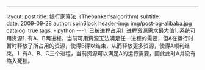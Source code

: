 ---
layout:     post
title:      银行家算法（Thebanker'salgorithm)
subtitle:   
date:       2009-09-28
author:     spin6lock
header-img: img/post-bg-alibaba.jpg
catalog: true
tags:
    - python
---1. 已被进程占用1. 进程资源需求最大值1. 系统可用资源1. 有A、B两进程，当前可用资源无法满足任一进程的需要，但A在运行时暂时释放了所占用的资源，使得B得以结束，从而释放更多资源，使得A顺利结束。1. 有A、B、C三个进程，当前资源可以满足A的运行需要，因此此时A并没有陷入死锁。